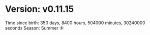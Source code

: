 # Version: v0.11.15
Time since birth: 350 days, 8400 hours, 504000 minutes, 30240000 seconds
Season: Summer ☀️
